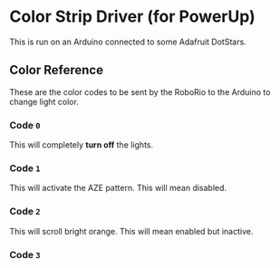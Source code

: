 # Color Strip Driver (for PowerUp)
This is run on an Arduino connected to some Adafruit DotStars.

## Color Reference
These are the color codes to be sent by the RoboRio to the Arduino to change light color.

### Code `0`
This will completely **turn off** the lights.

### Code `1`
This will activate the AZE pattern. This will mean disabled.

### Code `2`
This will scroll bright orange. This will mean enabled but inactive.

### Code `3`
